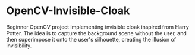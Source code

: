 # OpenCV-Invisible-Cloak
Beginner OpenCV project implementing invisible cloak inspired from Harry Potter. The idea is to capture the background scene without the user, and then superimpose it onto the user's silhouette, creating the illusion of invisibility.
